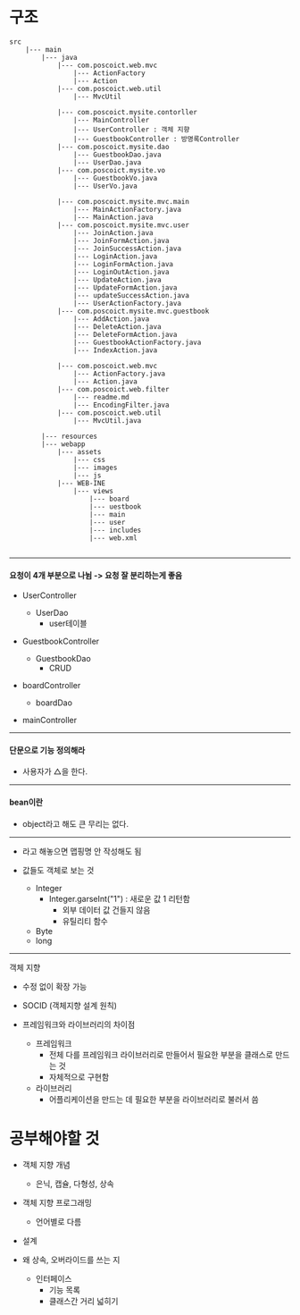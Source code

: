 # 구조
```
src
	|--- main
		|--- java
			|--- com.poscoict.web.mvc
				|--- ActionFactory
				|--- Action		
			|--- com.poscoict.web.util
				|--- MvcUtil
			
			|--- com.poscoict.mysite.contorller
				|--- MainController
				|--- UserController : 객체 지향 
				|--- GuestbookController : 방명록Controller
			|--- com.poscoict.mysite.dao
				|--- GuestbookDao.java
				|--- UserDao.java
			|--- com.poscoict.mysite.vo
				|--- GuestbookVo.java
				|--- UserVo.java
				
			|--- com.poscoict.mysite.mvc.main
				|--- MainActionFactory.java
				|--- MainAction.java
			|--- com.poscoict.mysite.mvc.user
				|--- JoinAction.java
				|--- JoinFormAction.java
				|--- JoinSuccessAction.java
				|--- LoginAction.java
				|--- LoginFormAction.java
				|--- LoginOutAction.java
				|--- UpdateAction.java
				|--- UpdateFormAction.java
				|--- updateSuccessAction.java
				|--- UserActionFactory.java
			|--- com.poscoict.mysite.mvc.guestbook
				|--- AddAction.java
				|--- DeleteAction.java
				|--- DeleteFormAction.java
				|--- GuestbookActionFactory.java
				|--- IndexAction.java
					
			|--- com.poscoict.web.mvc
				|--- ActionFactory.java
				|--- Action.java
			|--- com.poscoict.web.filter
				|--- readme.md
				|--- EncodingFilter.java
			|--- com.poscoict.web.util
				|--- MvcUtil.java
					
		|--- resources
		|--- webapp
			|--- assets
				|--- css
				|--- images
				|--- js
			|--- WEB-INE
				|--- views 
					|--- board
					|--- uestbook
					|--- main 
					|--- user
					|--- includes
					|--- web.xml


```
---------------------------------------------
#### 요청이 4개 부분으로 나뉨 -> 요청 잘 분리하는게 좋음

+ UserController
	+ UserDao
		+ user테이블
		
+ GuestbookController
	+ GuestbookDao
		+ CRUD

+ boardController
	+ boardDao

+ mainController
---------------------------------------------

#### 단문으로 기능 정의해라
+ 사용자가 △을 한다.
---------------------------------------------

#### bean이란
+ object라고 해도 큰 무리는 없다. 

-----------------------------------------------------
+ <url-pattern></url-pattern>라고 해놓으면 맵핑명 안 작성해도 됨

+ 값들도 객체로 보는 것
	+ Integer
		+ Integer.garseInt("1") : 새로운 값 1 리턴함
			+ 외부 데이터 값 건들지 않음
			+ 유틸리티 함수
	+ Byte
	+ long
	
------------------------------------------------
객체 지향
+ 수정 없이 확장 가능
+ SOCID (객체지향 설계 원칙)

+ 프레임워크와 라이브러리의 차이점
	+ 프레임워크
		- 전체 다를 프레임워크 라이브러리로 만들어서 필요한 부분을 클래스로 만드는 것
		- 자체적으로 구현함
	+ 라이브러리 
		- 어플리케이션을 만드는 데 필요한 부분을 라이브러리로 불러서 씀
		
	
# 공부해야할 것	
+ 객체 지향 개념
	+ 은닉, 캡슐, 다형성, 상속
+ 객체 지향 프로그래밍
	+ 언어별로 다름
+ 설계 

+ 왜 상속, 오버라이드를 쓰는 지
	+ 인터페이스
		+ 기능 목록
		+ 클래스간 거리 넓히기
		